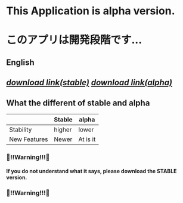 # This Application is alpha version.
# このアプリは開発段階です... 
## English
## *[download link(stable)](https://github.com/hakumai22/AndroidWidgetForWindows/raw/master/Download%20this.zip) [download link(alpha)](https://github.com/hakumai22/AndroidWidgetForWindows/raw/master/Download%20this.zip)*
## What the different of stable and alpha  
|  | Stable | alpha |  
|---------|---------|---------|  
| Stability | higher | lower |
| New Features | Newer | At is it |

### :rotating_light:‼️Warning!‼️:rotating_light:
#### If you do not understand what it says, please download the STABLE version.  
### :rotating_light:‼️Warning!‼️:rotating_light:
